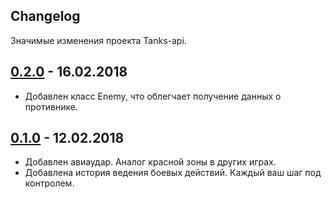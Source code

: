 ## Changelog
Значимые изменения проекта Tanks-api.

## [0.2.0](https://github.com/IshIvan/tanks-api/compare/v0.1.0...v0.2.0) - 16.02.2018
* Добавлен класс Enemy, что облегчает получение данных о противнике.

## [0.1.0](https://github.com/IshIvan/tanks-api/compare/v0.1.0...master) - 12.02.2018
* Добавлен авиаудар. Аналог красной зоны в других играх.
* Добавлена история ведения боевых действий. Каждый ваш шаг под контролем.